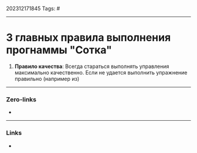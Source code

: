 202312171845
Tags: #

---
# 3 главных правила выполнения прогнаммы "Сотка"

1. **Правило качества**: Всегда стараться выполнять управления максимально качественно. Если не удается выполнить упражнение правильно (например из)


---
### Zero-links

-

---
### Links

-